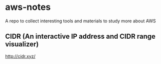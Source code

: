 # aws-notes
A repo to collect interesting tools and materials to study more about AWS


## CIDR (An interactive IP address and CIDR range visualizer)
http://cidr.xyz/
